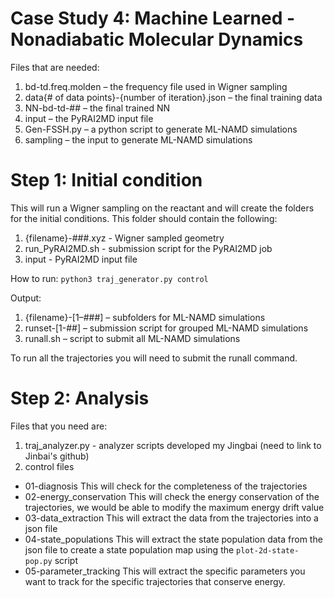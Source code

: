 # Case Study 4: Machine Learned - Nonadiabatic Molecular Dynamics
Files that are needed:
1. bd-td.freq.molden – the frequency file used in Wigner sampling
2. data{# of data points}-{number of iteration}.json – the final training data
3. NN-bd-td-## – the final trained NN
4. input – the PyRAI2MD input file
5. Gen-FSSH.py – a python script to generate ML-NAMD simulations
6. sampling – the input to generate ML-NAMD simulations

# Step 1: Initial condition 
This will run a Wigner sampling on the reactant and will create the folders for the initial conditions. This folder should contain the following:
1. {filename}-###.xyz - Wigner sampled geometry
2. run_PyRAI2MD.sh - submission script for the PyRAI2MD job
3. input - PyRAI2MD input file

How to run:
``python3 traj_generator.py control``

Output: 
1. {filename}-[1–###] – subfolders for ML-NAMD simulations
2. runset-[1-##] – submission script for grouped ML-NAMD simulations
3. runall.sh – script to submit all ML-NAMD simulations

To run all the trajectories you will need to submit the runall command.

# Step 2: Analysis
Files that you need are: 
1. traj_analyzer.py - analyzer scripts developed my Jingbai (need to link to Jinbai's github)
2. control files
- 01-diagnosis
This will check for the completeness of the trajectories
- 02-energy_conservation
This will check the energy conservation of the trajectories, we would be able to modify the maximum energy drift value
- 03-data_extraction
This will extract the data from the trajectories into a json file
- 04-state_populations
This will extract the state population data from the json file to create a state population map using the ``plot-2d-state-pop.py`` script
- 05-parameter_tracking
This will extract the specific parameters you want to track for the specific trajectories that conserve energy. 
